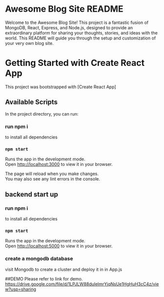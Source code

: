 # Awesome Blog Site README
Welcome to the Awesome Blog Site! This project is a fantastic fusion of MongoDB, React, Express, and Node.js, designed to provide an extraordinary platform for sharing your thoughts, stories, and ideas with the world. This README will guide you through the setup and customization of your very own blog site.
# Getting Started with Create React App

This project was bootstrapped with [Create React App]
## Available Scripts

In the project directory, you can run:
### run npm i 

to install all dependencies

### `npm start`

Runs the app in the development mode.\
Open [http://localhost:3000](http://localhost:3000) to view it in your browser.

The page will reload when you make changes.\
You may also see any lint errors in the console.

## backend start up
### run npm i 

to install all dependencies
### `npm start`

Runs the app in the development mode.\
Open [http://localhost:5000](http://localhost:5000) to view it in your browser.


### create a mongodb database 

visit Mongodb to create a cluster and deploy it in in App.js

##DEMO
Please refer to link for demo.
https://drive.google.com/file/d/1LPJLW88dulelmrYjqNsUe1HgHuH3cC4z/view?usp=sharing


